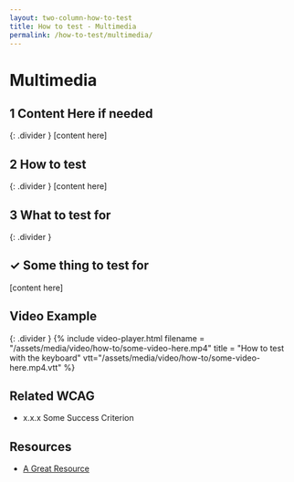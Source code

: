 ```yaml
---
layout: two-column-how-to-test
title: How to test - Multimedia
permalink: /how-to-test/multimedia/
---
```


# Multimedia

## <step-number>1</step-number> Content Here if needed
{: .divider }
[content here]

## <step-number>2</step-number> How to test
{: .divider }
[content here]

## <step-number>3</step-number> What to test for
{: .divider }

## ✓ Some thing to test for
[content here]

## Video Example
{: .divider }
{% include video-player.html filename = "/assets/media/video/how-to/some-video-here.mp4" title = "How to test with the keyboard" vtt="/assets/media/video/how-to/some-video-here.mp4.vtt" %}

## Related WCAG
- x.x.x Some Success Criterion

## Resources
- [A Great Resource](https://google.com/)